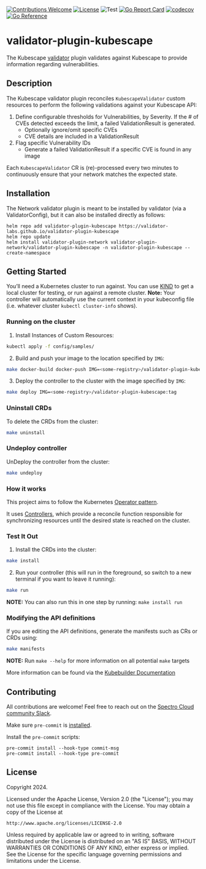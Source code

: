 [![Contributions Welcome](https://img.shields.io/badge/contributions-welcome-brightgreen.svg?style=flat)](https://github.com/validator-labs/validator-plugin-kubescape/issues)
[![License](https://img.shields.io/badge/License-Apache%202.0-blue.svg)](https://opensource.org/licenses/Apache-2.0)
![Test](https://github.com/validator-labs/validator-plugin-kubescape/actions/workflows/test.yaml/badge.svg)
[![Go Report Card](https://goreportcard.com/badge/github.com/validator-labs/validator-plugin-kubescape)](https://goreportcard.com/report/github.com/validator-labs/validator-plugin-kubescape)
[![codecov](https://codecov.io/gh/validator-labs/validator-plugin-kubescape/graph/badge.svg?token=QHR08U8SEQ)](https://codecov.io/gh/validator-labs/validator-plugin-kubescape)
[![Go Reference](https://pkg.go.dev/badge/github.com/validator-labs/validator-plugin-kubescape.svg)](https://pkg.go.dev/github.com/validator-labs/validator-plugin-kubescape)

# validator-plugin-kubescape
The Kubescape [validator](https://github.com/validator-labs/validator) plugin validates against Kubescape to provide information regarding vulnerabilities.

## Description
The Kubescape validator plugin reconciles `KubescapeValidator` custom resources to perform the following validations against your Kubescape API:

1. Define configurable thresholds for Vulnerabilities, by Severity. If the # of CVEs detected exceeds the limit, a failed ValidationResult is generated.
   - Optionally ignore/omit specific CVEs
   - CVE details are included in a ValidationResult
2. Flag specific Vulnerability IDs
   - Generate a failed ValidationResult if a specific CVE is found in any image

Each `KubescapeValidator` CR is (re)-processed every two minutes to continuously ensure that your network matches the expected state.

## Installation

The Network validator plugin is meant to be installed by validator (via a ValidatorConfig), but it can also be installed directly as follows:

```
helm repo add validator-plugin-kubescape https://validator-labs.github.io/validator-plugin-kubescape
helm repo update
helm install validator-plugin-network validator-plugin-network/validator-plugin-kubescape -n validator-plugin-kubescape --create-namespace
```

## Getting Started
You’ll need a Kubernetes cluster to run against. You can use [KIND](https://sigs.k8s.io/kind) to get a local cluster for testing, or run against a remote cluster.
**Note:** Your controller will automatically use the current context in your kubeconfig file (i.e. whatever cluster `kubectl cluster-info` shows).

### Running on the cluster
1. Install Instances of Custom Resources:

```sh
kubectl apply -f config/samples/
```

2. Build and push your image to the location specified by `IMG`:

```sh
make docker-build docker-push IMG=<some-registry>/validator-plugin-kubescape:tag
```

3. Deploy the controller to the cluster with the image specified by `IMG`:

```sh
make deploy IMG=<some-registry>/validator-plugin-kubescape:tag
```

### Uninstall CRDs
To delete the CRDs from the cluster:

```sh
make uninstall
```

### Undeploy controller
UnDeploy the controller from the cluster:

```sh
make undeploy
```



### How it works
This project aims to follow the Kubernetes [Operator pattern](https://kubernetes.io/docs/concepts/extend-kubernetes/operator/).

It uses [Controllers](https://kubernetes.io/docs/concepts/architecture/controller/),
which provide a reconcile function responsible for synchronizing resources until the desired state is reached on the cluster.

### Test It Out
1. Install the CRDs into the cluster:

```sh
make install
```

2. Run your controller (this will run in the foreground, so switch to a new terminal if you want to leave it running):

```sh
make run
```

**NOTE:** You can also run this in one step by running: `make install run`

### Modifying the API definitions
If you are editing the API definitions, generate the manifests such as CRs or CRDs using:

```sh
make manifests
```

**NOTE:** Run `make --help` for more information on all potential `make` targets

More information can be found via the [Kubebuilder Documentation](https://book.kubebuilder.io/introduction.html)

## Contributing

All contributions are welcome! Feel free to reach out on the [Spectro Cloud community Slack](https://spectrocloudcommunity.slack.com/join/shared_invite/zt-g8gfzrhf-cKavsGD_myOh30K24pImLA#/shared-invite/email).

Make sure `pre-commit` is [installed](https://pre-commit.com/#install).

Install the `pre-commit` scripts:
```
pre-commit install --hook-type commit-msg
pre-commit install --hook-type pre-commit
```

## License
Copyright 2024.

Licensed under the Apache License, Version 2.0 (the "License"); you may not use this file except in compliance with the License. You may obtain a copy of the License at

```
http://www.apache.org/licenses/LICENSE-2.0
```

Unless required by applicable law or agreed to in writing, software distributed under the License is distributed on an "AS IS" BASIS, WITHOUT WARRANTIES OR CONDITIONS OF ANY KIND, either express or implied. See the License for the specific language governing permissions and limitations under the License.
